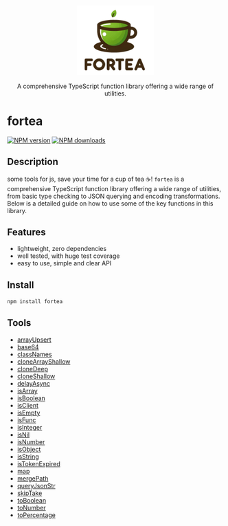 
<p align="center">
  <img width="180" src="./fortea.png" alt="fortea logo">
</p>

<p align="center">A comprehensive TypeScript function library offering a wide range of utilities.</p>

# fortea

[![NPM version](https://img.shields.io/npm/v/fortea.svg?style=flat)](https://npmjs.com/package/fortea) [![NPM downloads](https://img.shields.io/npm/dm/fortea.svg?style=flat)](https://npmjs.com/package/fortea)

## Description

some tools for js, save your time for a cup of tea ☕️!
`fortea` is a comprehensive TypeScript function library offering a wide range of utilities, from basic type checking to
JSON querying and encoding transformations. Below is a detailed guide on how to use some of the key functions in this
library.

## Features

- lightweight, zero dependencies
- well tested, with huge test coverage
- easy to use, simple and clear API

## Install

```bash
npm install fortea
```

## Tools

- [arrayUpsert](https://github.com/irychen/fortea/blob/main/src/arrayUpsert/index.ts)
- [base64](https://github.com/irychen/fortea/blob/main/src/base64/index.ts)
- [classNames](https://github.com/irychen/fortea/blob/main/src/classNames/index.ts)
- [cloneArrayShallow](https://github.com/irychen/fortea/blob/main/src/cloneArrayShallow/index.ts)
- [cloneDeep](https://github.com/irychen/fortea/blob/main/src/cloneDeep/index.ts)
- [cloneShallow](https://github.com/irychen/fortea/blob/main/src/cloneShallow/index.ts)
- [delayAsync](https://github.com/irychen/fortea/blob/main/src/delayAsync/index.ts)
- [isArray](https://github.com/irychen/fortea/blob/main/src/isArray/index.ts)
- [isBoolean](https://github.com/irychen/fortea/blob/main/src/isBoolean/index.ts)
- [isClient](https://github.com/irychen/fortea/blob/main/src/isClient/index.ts)
- [isEmpty](https://github.com/irychen/fortea/blob/main/src/isEmpty/index.ts)
- [isFunc](https://github.com/irychen/fortea/blob/main/src/isFunc/index.ts)
- [isInteger](https://github.com/irychen/fortea/blob/main/src/isInteger/index.ts)
- [isNil](https://github.com/irychen/fortea/blob/main/src/isNil/index.ts)
- [isNumber](https://github.com/irychen/fortea/blob/main/src/isNumber/index.ts)
- [isObject](https://github.com/irychen/fortea/blob/main/src/isObject/index.ts)
- [isString](https://github.com/irychen/fortea/blob/main/src/isString/index.ts)
- [isTokenExpired](https://github.com/irychen/fortea/blob/main/src/isTokenExpired/index.ts)
- [map](https://github.com/irychen/fortea/blob/main/src/map/index.ts)
- [mergePath](https://github.com/irychen/fortea/blob/main/src/mergePath/index.ts)
- [queryJsonStr](https://github.com/irychen/fortea/blob/main/src/queryJsonStr/index.ts)
- [skipTake](https://github.com/irychen/fortea/blob/main/src/skipTake/index.ts)
- [toBoolean](https://github.com/irychen/fortea/blob/main/src/toBoolean/index.ts)
- [toNumber](https://github.com/irychen/fortea/blob/main/src/toNumber/index.ts)
- [toPercentage](https://github.com/irychen/fortea/blob/main/src/toPercentage/index.ts)
